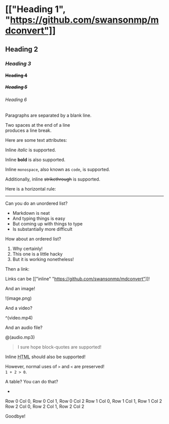 # [["Heading 1", "https://github.com/swansonmp/mdconvert"]]

## **Heading 2**

### _Heading 3_

#### ~~Heading 4~~

##### **_~~Heading 5~~_**

###### Heading 6

Paragraphs are separated
by a blank line.

Two spaces at the end of a line  
produces a line break.

Here are some text attributes:

Inline _italic_ is supported.

Inline **bold** is also supported.

Inline `monospace`, also known as
`code`, is supported.

Additionally, inline ~~strikethrough~~ 
is supported.

Here is a horizontal rule:

---

Can you do an unordered list?

* Markdown is neat
* And typing things is easy
* But coming up with things to type
* Is substantially more difficult

How about an ordered list?

1. Why certainly!
2. This one is a little hacky
3. But it is working nonetheless!

Then a link:

Links can be [["inline" "https://github.com/swansonmp/mdconvert"]]!

And an image!

!(image.png)

And a video?

^(video.mp4)

And an audio file?

@(audio.mp3)

> I sure hope block-quotes are supported!

Inline <abbr title="Hypertext Markup Language">HTML</abbr> should
also be supported!

However, normal uses of `>` and `<` are preserved!  
`1 + 2 > 0`.

A table? You can do that?

+
Row 0 Col 0, Row 0 Col 1, Row 0 Col 2
Row 1 Col 0, Row 1 Col 1, Row 1 Col 2
Row 2 Col 0, Row 2 Col 1, Row 2 Col 2

Goodbye!

